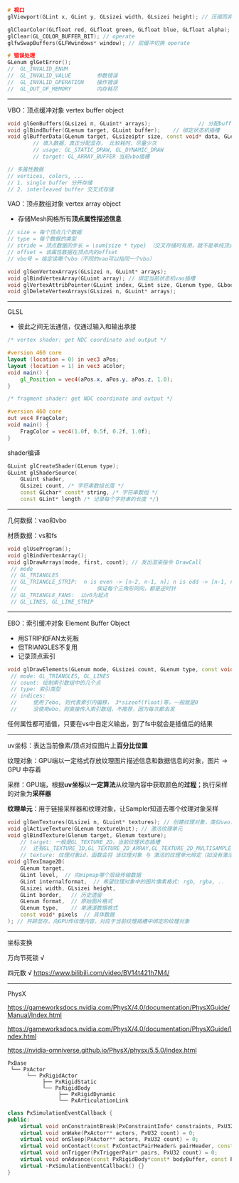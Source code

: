 

```cpp
# 视口
glViewport(GLint x, GLint y, GLsizei width, GLsizei height); // 压缩而非剪裁

glClearColor(GLfloat red, GLfloat green, GLfloat blue, GLfloat alpha); // set
glClear(GL_COLOR_BUFFER_BIT); // operate
glfwSwapBuffers(GLFWwindows* window); // 双缓冲切换 operate

# 错误处理
GLenum glGetError();
//	GL_INVALID_ENUM   		
//  GL_INVALID_VALUE 		参数错误
// 	GL_INVALID_OPERATION	操作错误
//	GL_OUT_OF_MEMORY		内存耗尽
```



---

VBO：顶点缓冲对象 vertex buffer object

```cpp
void glGenBuffers(GLsizei n, GLuint* arrays); 				// 分配buffer id
void glBindBuffer(GLenum target, GLuint buffer); 	// 绑定状态机插槽
void glBufferData(GLenum target, GLsizeiptr size, const void* data, GLenum usage);
		// 填入数据，真正分配显存， 比较耗时，尽量少次
		// usage: GL_STATIC_DRAW, GL_DYNAMIC_DRAW
		// target: GL_ARRAY_BUFFER 当前vbo插槽

// 多属性数据
// vertices, colors, ...
// 1. single buffer 分开存储
// 2. interleaved buffer 交叉式存储
```

VAO：顶点数组对象 vertex array object 

- 存储Mesh网格所有**顶点属性描述信息** 

```cpp
// size = 每个顶点几个数据
// type = 每个数据的类型
// stride = 顶点数据的步长 = \sum{size * type} （交叉存储时有用，就不是单纯顶点的size*type了）
// offset = 该属性数据在顶点内的offset
// vbo号 = 指定读哪个vbo（不同的vao可以指同一个vbo）

void glGenVertexArrays(GLsizei n, GLuint* arrays);
void glBindVertexArray(GLuint array); // 绑定当前状态机vao插槽
void glVertexAttribPointer(GLuint index, GLint size, GLenum type, GLboolean normalized, GLsizei strid, const void* pointer); // 向vao中加入描述信息
void glDeleteVertexArrays(GLsizei n, GLuint* arrays);
```

---

GLSL

- 彼此之间无法通信，仅通过输入和输出承接

```glsl
/* vertex shader: get NDC coordinate and output */

#version 460 core
layout (location = 0) in vec3 aPos;
layout (location = 1) in vec3 aColor;
void main() {
    gl_Position = vec4(aPos.x, aPos.y, aPos.z, 1.0);
}
```

```glsl
/* fragment shader: get NDC coordinate and output */

#version 460 core
out vec4 FragColor;
void main() {
    FragColor = vec4(1.0f, 0.5f, 0.2f, 1.0f);
}
```

shader编译

```cpp
GLuint glCreateShader(GLenum type);
GLuint glShaderSource(
    GLuint shader, 
    GLsizei count, /* 字符串数组长度 */
    const GLchar* const* string, /* 字符串数组 */
    const GLint* length /* 记录每个字符串的长度 */)
```

---

几何数据：vao和vbo

材质数据：vs和fs

```cpp
void glUseProgram();
void glBindVertexArray();
void glDrawArrays(mode, first, count); // 发出渲染指令 DrawCall
 // mode
 // GL_TRIANGLES
 // GL_TRIANGLE_STRIP:  n is even -> [n-2, n-1, n]; n is odd -> [n-1, n-2, n] 
 // 						保证每个三角形同向，都是逆时针  
 // GL_TRIANGLE_FANS:  以v0为起点
 // GL_LINES, GL_LINE_STRIP
```

---

EBO：索引缓冲对象 Element Buffer Object

- 用STRIP和FAN太死板
- 但TRIANGLES不复用
- 记录顶点索引

```cpp
void glDrawElements(GLenum mode, GLsizei count, GLenum type, const void* indices);
 // mode: GL_TRIANGLES, GL_LINES
 // count: 绘制索引数组中的几个点
 // type: 索引类型
 // indices: 
 // 	使用了ebo, 则代表索引内偏移， 3*sizeof(float)等，一般就是0
 //     没使用ebo，则直接传入索引数组，不推荐，因为每次都去发
```



任何属性都可插值，只要在vs中自定义输出，到了fs中就会是插值后的结果

---

uv坐标：表达当前像素/顶点对应图片上**百分比位置** 

纹理对象：GPU端以一定格式存放纹理图片描述信息和数据信息的对象，图片 $\to$ GPU 中存着

采样：GPU端，根据**uv坐标**以**一定算法**从纹理内容中获取颜色的**过程**；执行采样的对象为**采样器** 

**纹理单元**：用于链接采样器和纹理对象，让Sampler知道去哪个纹理对象采样

```cpp
void glGenTextures(GLsizei n, GLuint* textures); // 创建纹理对象，类似vao，只是一个编号id
void glActiveTexture(GLenum textureUnit); // 激活纹理单元
void glBindTexture(Glenum target, Glenum texture);
	// target: 一般是GL_TEXTURE_2D，当前纹理状态插槽
	//	还有GL_TEXTURE_1D,GL_TEXTURE_2D_ARRAY,GL_TEXTURE_2D_MULTISAMPLE,GL_TEXTURE_3D等
    // texture: 纹理对象id，函数会将 该纹理对象 与 激活的纹理单元绑定（如没有激活默认0号）
void glTexImage2D(
    GLenum target,
    GLint level,  // 向mipmap哪个层级传输数据
    GLint internalformat,  // 希望纹理对象中的图片像素格式: rgb, rgba, ..
    GLsizei width, GLsizei height,
    GLint border, 	// 历史遗留
    GLenum format, 	// 原始图片格式
    GLenum type,	// 单通道数据格式
    const void* pixels  // 具体数据
); // 开辟显存，向GPU传纹理内容，对应于当前纹理插槽中绑定的纹理对象
```



---

坐标变换

万向节死锁 √

四元数 √  https://www.bilibili.com/video/BV14t421h7M4/



---

PhysX

https://gameworksdocs.nvidia.com/PhysX/4.0/documentation/PhysXGuide/Manual/Index.html

https://gameworksdocs.nvidia.com/PhysX/4.0/documentation/PhysXGuide/Index.html

https://nvidia-omniverse.github.io/PhysX/physx/5.5.0/index.html



```
PxBase
 └── PxActor
      └── PxRigidActor
           ├── PxRigidStatic
           └── PxRigidBody
                ├── PxRigidDynamic
                └── PxArticulationLink
```





```cpp
class PxSimulationEventCallback {
public:
	virtual void onConstraintBreak(PxConstraintInfo* constraints, PxU32 count) = 0;
    virtual void onWake(PxActor** actors, PxU32 count) = 0;
    virtual void onSleep(PxActor** actors, PxU32 count) = 0;
    virtual void onContact(const PxContactPairHeader& pairHeader, const PxContactPair* pairs, PxU32 nbPairs) = 0;
    virtual void onTrigger(PxTriggerPair* pairs, PxU32 count) = 0;
    virtual void onAdvance(const PxRigidBody*const* bodyBuffer, const PxTransform* poseBuffer, const PxU32 count) = 0;
    virtual ~PxSimulationEventCallback() {}
}
```

